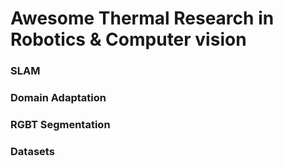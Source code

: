 # Awesome Thermal Research in Robotics & Computer vision

### SLAM

### Domain Adaptation

### RGBT Segmentation

### Datasets
